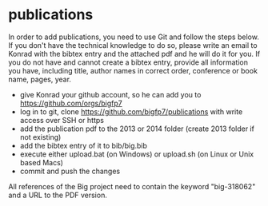 publications
============

In order to add publications, you need to use Git and follow the steps below. If you don't have the technical knowledge to do so, please write an email to Konrad with the bibtex entry and the attached pdf and he will do it for you. If you do not have and cannot create a bibtex entry, provide all information you have, including title, author names in correct order, conference or book name, pages, year.

- give Konrad your github account, so he can add you to https://github.com/orgs/bigfp7
- log in to git, clone https://github.com/bigfp7/publications with write access over SSH or https
- add the publication pdf to the 2013 or 2014 folder (create 2013 folder if not existing)
- add the bibtex entry of it to bib/big.bib
- execute either upload.bat (on Windows) or upload.sh (on Linux or Unix based Macs)
- commit and push the changes

All references of the Big project need to contain the keyword "big-318062" and a URL to the PDF version.
